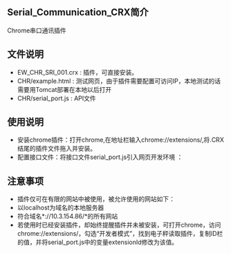 ## Serial_Communication_CRX简介
Chrome串口通讯插件
## 文件说明
- EW_CHR_SRI_001.crx : 插件，可直接安装。
- CHR/example.html : 测试网页，由于插件需要配置可访问IP，本地测试的话需要用Tomcat部署在本地以后打开
- CHR/serial_port.js : API文件
## 使用说明
- 安装chrome插件：打开chrome,在地址栏输入chrome://extensions/,将.CRX结尾的插件文件拖入并安装。
- 配置接口文件：将接口文件serial_port.js引入网页开发环境 ：<script src='serial_port.js'></script>
## 注意事项
- 插件仅可在有限的网站中被使用，被允许使用的网站如下：
- 以localhost为域名的本地服务器
- 符合域名*://10.3.154.86/*的所有网站
- 若使用时已经安装插件，却始终提醒插件并未被安装，可打开chrome，访问chrome://extensions/，勾选“开发者模式”，找到电子秤读取插件，复制ID栏的值，并将serial_port.js中的变量extensionId修改为该值。
